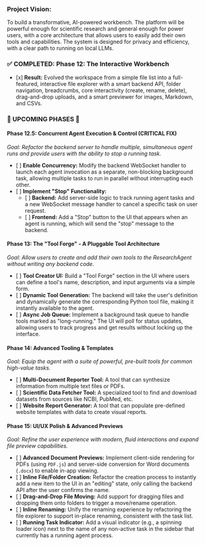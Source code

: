 ### Project Vision:

To build a transformative, AI-powered workbench. The platform will be powerful enough for scientific research and general enough for power users, with a core architecture that allows users to easily add their own tools and capabilities. The system is designed for privacy and efficiency, with a clear path to running on local LLMs.

### ✅ COMPLETED: Phase 12: The Interactive Workbench

-   \[x\] **Result:** Evolved the workspace from a simple file list into a full-featured, interactive file explorer with a smart backend API, folder navigation, breadcrumbs, core interactivity (create, rename, delete), drag-and-drop uploads, and a smart previewer for images, Markdown, and CSVs.

### 🚀 UPCOMING PHASES 🚀

#### Phase 12.5: Concurrent Agent Execution & Control (CRITICAL FIX)

_Goal: Refactor the backend server to handle multiple, simultaneous agent runs and provide users with the ability to stop a running task._

-   \[ \] **Enable Concurrency:** Modify the backend WebSocket handler to launch each agent invocation as a separate, non-blocking background task, allowing multiple tasks to run in parallel without interrupting each other.
-   \[ \] **Implement "Stop" Functionality:**
    -   \[ \] **Backend:** Add server-side logic to track running agent tasks and a new WebSocket message handler to cancel a specific task on user request.
    -   \[ \] **Frontend:** Add a "Stop" button to the UI that appears when an agent is running, which will send the "stop" message to the backend.

#### Phase 13: The "Tool Forge" - A Pluggable Tool Architecture

_Goal: Allow users to create and add their own tools to the ResearchAgent without writing any backend code._

-   \[ \] **Tool Creator UI:** Build a "Tool Forge" section in the UI where users can define a tool's name, description, and input arguments via a simple form.
-   \[ \] **Dynamic Tool Generation:** The backend will take the user's definition and dynamically generate the corresponding Python tool file, making it instantly available to the agent.
-   \[ \] **Async Job Queue:** Implement a background task queue to handle tools marked as "long-running." The UI will poll for status updates, allowing users to track progress and get results without locking up the interface.

#### Phase 14: Advanced Tooling & Templates

_Goal: Equip the agent with a suite of powerful, pre-built tools for common high-value tasks._

-   \[ \] **Multi-Document Reporter Tool:** A tool that can synthesize information from multiple text files or PDFs.
-   \[ \] **Scientific Data Fetcher Tool:** A specialized tool to find and download datasets from sources like NCBI, PubMed, etc.
-   \[ \] **Website Report Generator:** A tool that can populate pre-defined website templates with data to create visual reports.

#### Phase 15: UI/UX Polish & Advanced Previews

_Goal: Refine the user experience with modern, fluid interactions and expand file preview capabilities._

-   \[ \] **Advanced Document Previews:** Implement client-side rendering for PDFs (using `PDF.js`) and server-side conversion for Word documents (`.docx`) to enable in-app viewing.
-   \[ \] **Inline File/Folder Creation:** Refactor the creation process to instantly add a new item to the UI in an "editing" state, only calling the backend API after the user confirms the name.
-   \[ \] **Drag-and-Drop File Moving:** Add support for dragging files and dropping them onto folders to trigger a move/rename operation.
-   \[ \] **Inline Renaming:** Unify the renaming experience by refactoring the file explorer to support in-place renaming, consistent with the task list.
-   \[ \] **Running Task Indicator:** Add a visual indicator (e.g., a spinning loader icon) next to the name of any non-active task in the sidebar that currently has a running agent process.
